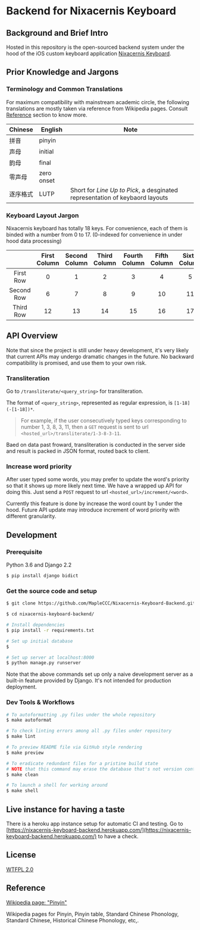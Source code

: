 # Backend for Nixacernis Keyboard

## Background and Brief Intro

Hosted in this repository is the open-sourced backend system under the hood of the iOS custom keyboard application [Nixacernis Keyboard](https://github.com/YangXuepei/Nixacernis-Keyboard).

## Prior Knowledge and Jargons

### Terminology and Common Translations

For maximum compatibility with mainstream academic circle, the following translations are mostly taken via reference from Wikipedia pages. Consult [Reference](#reference) section to know more.

| Chinese  | English    | Note                                                         |
| -------- | ---------- | ------------------------------------------------------------ |
| 拼音     | pinyin     |                                                              |
| 声母     | initial    |                                                              |
| 韵母     | final      |                                                              |
| 零声母   | zero onset |                                                              |
| 逐序格式 | LUTP       | Short for *Line Up to Pick*, a desginated representation of keybaord layouts |

### Keyboard Layout Jargon

Nixacernis keyboard has totally 18 keys. For convenience, each of them is binded with a number from 0 to 17. (0-indexed for convenience in under hood data processing)

||First Column|Second Column|Third Column|Fourth Column|Fifth Column|Sixth Column|
|:-:|:-:|:-:|:-:|:-:|:-:|:-:|
| First Row | 0 | 1 | 2 | 3 | 4 | 5 |
| Second Row | 6 | 7 | 8 | 9 | 10 | 11 |
| Third Row | 12 | 13 | 14 | 15 | 16 | 17 |

## API Overview

Note that since the project is still under heavy development, it's very likely that current APIs may undergo dramatic changes in the future. No backward compatibility is promised, and use them to your own risk.

### Transliteration

Go to `/transliterate/<query_string>` for transliteration.

The format of `<query_string>`, represented as regular expression, is `[1-18](-[1-18])*`.

> For example, if the user consecutively typed keys corresponding to number 1, 3, 8, 3, 11, then a `GET` request is sent to url `<hosted_url>/transliterate/1-3-8-3-11`.

Baed on data past froward, transliteration is conducted in the server side and result is packed in JSON format, routed back to client.

### Increase word priority

After user typed some words, you may prefer to update the word's priority so that it shows up more likely next time. We have a wrapped up API for doing this. Just send a `POST` request to url `<hosted_url>/increment/<word>`.

Currently this feature is done by increase the word count by 1 under the hood. Future API update may introduce increment of word priority with different granularity.

## Development

### Prerequisite

Python 3.6 and Django 2.2

```bash
$ pip install django bidict
```

### Get the source code and setup

```bash
$ git clone https://github.com/MapleCCC/Nixacernis-Keyboard-Backend.git

$ cd nixacernis-keyboard-backend/

# Install dependencies
$ pip install -r requirements.txt

# Set up initial database
$

# Set up server at localhost:8000
$ python manage.py runserver
```

Note that the above commands set up only a naive development server as a built-in feature provided by Django. It's not intended for production deployment.

### Dev Tools  & Workflows

```bash
# To autoformatting .py files under the whole repository
$ make autoformat

# To check linting errors among all .py files under repository
$ make lint

# To preview README file via GitHub style rendering
$ make preview

# To eradicate redundant files for a pristine build state
# NOTE that this command may erase the database that's not version controlled.
$ make clean

# To launch a shell for working around
$ make shell
```

## Live instance for having a taste

There is a heroku app instance setup for automatic CI and testing. Go to [https://nixacernis-keyboard-backend.herokuapp.com/](https://nixacernis-keyboard-backend.herokuapp.com/) to have a check<!--try-->.

## License

[WTFPL 2.0](./LICENSE)

## Reference

[Wikipedia page: "Pinyin"](https://www.wikiwand.com/en/Pinyin)

Wikipedia pages for Pinyin, Pinyin table, Standard Chinese Phonology, Standard Chinese, Historical Chinese Phonology, etc,.
